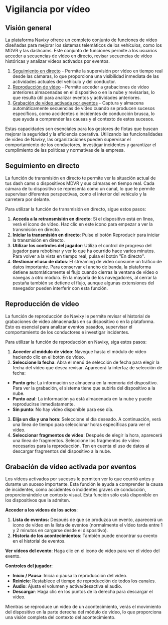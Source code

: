 # Vigilancia por vídeo

## Visión general

La plataforma Navixy ofrece un completo conjunto de funciones de vídeo diseñadas para mejorar los sistemas telemáticos de los vehículos, como los MDVR y las dashcams. Este conjunto de funciones permite a los usuarios acceder a secuencias de vídeo en directo, revisar secuencias de vídeo históricas y analizar vídeos activados por eventos.

1. [Seguimiento en directo](#Live-stream-monitoring) \- Permite la supervisión por vídeo en tiempo real desde las cámaras, lo que proporciona una visibilidad inmediata de las actividades actuales del vehículo y del conductor.
2. [Reproducción de vídeo](#Video-playback) \- Permite acceder a grabaciones de vídeo anteriores almacenadas en el dispositivo o en la nube y revisarlas, lo que resulta útil para analizar eventos y actividades anteriores.
3. [Grabación de vídeo activada por eventos](#Event-triggered-video-recording) \- Captura y almacena automáticamente secuencias de vídeo cuando se producen sucesos específicos, como accidentes o incidentes de conducción brusca, lo que ayuda a comprender las causas y el contexto de estos sucesos.

Estas capacidades son esenciales para los gestores de flotas que buscan mejorar la seguridad y la eficiencia operativa. Utilizando las funcionalidades de vídeo de Navixy, las organizaciones pueden supervisar el comportamiento de los conductores, investigar incidentes y garantizar el cumplimiento de las políticas y normativas de la empresa.

## Seguimiento en directo

La función de transmisión en directo te permite ver la situación actual de tus dash cams o dispositivos MDVR y sus cámaras en tiempo real. Cada cámara de tu dispositivo se representa como un canal, lo que te permite supervisar diferentes perspectivas, como el interior del vehículo y la carretera por delante.

Para utilizar la función de transmisión en directo, sigue estos pasos:

1. **Acceda a la retransmisión en directo**: Si el dispositivo está en línea, verá el icono de vídeo. Haz clic en este icono para empezar a ver la transmisión en directo.
2. **Iniciar la transmisión en directo**: Pulse el botón Reproducir para iniciar la transmisión en directo.
3. **Utilizar los controles del jugador**: Utiliza el control de progreso del jugador para rebobinar y ver lo que ha ocurrido hace varios minutos. Para volver a la vista en tiempo real, pulsa el botón "En directo".
4. **Gestionar el uso de datos**: El streaming de vídeo consume un tráfico de datos importante. Para conservar el ancho de banda, la plataforma detiene automáticamente el flujo cuando cierras la ventana de vídeo o navegas a otro módulo. En la mayoría de los navegadores, al cerrar la pestaña también se detiene el flujo, aunque algunas extensiones del navegador pueden interferir con esta función.

## Reproducción de vídeo

La función de reproducción de Navixy le permite revisar el historial de grabaciones de vídeo almacenadas en su dispositivo o en la plataforma. Esto es esencial para analizar eventos pasados, supervisar el comportamiento de los conductores e investigar incidentes.

Para utilizar la función de reproducción en Navixy, siga estos pasos:

1. **Acceder al módulo de vídeo**: Navegue hasta el módulo de vídeo haciendo clic en el botón de vídeo.
2. **Seleccione la fecha**: Abra el menú de selección de fecha para elegir la fecha del vídeo que desea revisar. Aparecerá la interfaz de selección de fecha:
  - **Punto gris**: La información se almacena en la memoria del dispositivo. Para ver la grabación, el sistema tiene que subirla del dispositivo a la nube.
  - **Punto azul**: La información ya está almacenada en la nube y puede reproducirse inmediatamente.
  - **Sin punto**: No hay vídeo disponible para ese día.
3. **Elija un día y una hora**: Seleccione el día deseado. A continuación, verá una línea de tiempo para seleccionar horas específicas para ver el vídeo.
4. **Seleccionar fragmentos de vídeo**: Después de elegir la hora, aparecerá una línea de fragmentos. Seleccione los fragmentos de vídeo necesarios para la reproducción. Ten en cuenta el uso de datos al descargar fragmentos del dispositivo a la nube.

## Grabación de vídeo activada por eventos

Los vídeos activados por sucesos le permiten ver lo que ocurrió antes y durante un suceso importante. Esta función le ayuda a comprender la causa de incidentes, como accidentes o incidentes graves de conducción, proporcionándole un contexto visual. Esta función sólo está disponible en los dispositivos que la admiten.

**Acceder a los vídeos de los actos**:

1. **Lista de eventos:** Después de que se produzca un evento, aparecerá un icono de vídeo en la lista de eventos (normalmente el vídeo tarda entre 1 y 2 minutos en cargarse desde el dispositivo).
2. **Historia de los acontecimientos**: También puede encontrar su evento en el historial de eventos.

**Ver vídeos del evento**: Haga clic en el icono de vídeo para ver el vídeo del evento.

**Controles del jugador**:

- **Inicio / Pausa**: Inicia o pausa la reproducción del vídeo.
- **Reinicie**: Restablece el tiempo de reproducción de todos los canales.
- **Audio**: Ajusta el volumen y activa/desactiva el audio.
- **Descargar**: Haga clic en los puntos de la derecha para descargar el vídeo.

Mientras se reproduce un vídeo de un acontecimiento, verás el movimiento del dispositivo en la parte derecha del módulo de vídeo, lo que proporciona una visión completa del contexto del acontecimiento.